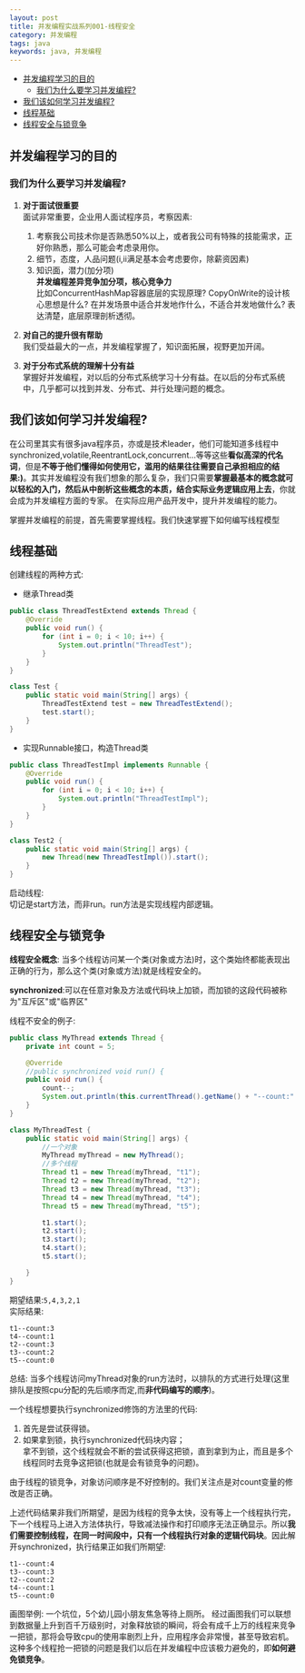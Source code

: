 ```yaml
---
layout: post
title: 并发编程实战系列001-线程安全
category: 并发编程
tags: java
keywords: java, 并发编程
---  
```


<!-- TOC -->

- [并发编程学习的目的](#并发编程学习的目的)
    - [我们为什么要学习并发编程?](#我们为什么要学习并发编程)
- [我们该如何学习并发编程?](#我们该如何学习并发编程)
- [线程基础](#线程基础)
- [线程安全与锁竞争](#线程安全与锁竞争)

<!-- /TOC -->

## 并发编程学习的目的
### 我们为什么要学习并发编程?
1. **对于面试很重要**  
面试非常重要，企业用人面试程序员，考察因素:
    1. 考察我公司技术你是否熟悉50%以上，或者我公司有特殊的技能需求，正好你熟悉，那么可能会考虑录用你。
    2. 细节，态度，人品问题(i,ii满足基本会考虑要你，除薪资因素)
    3. 知识面，潜力(加分项)   
    **并发编程差异竞争加分项，核心竞争力**   
    比如ConcurrentHashMap容器底层的实现原理? CopyOnWrite的设计核心思想是什么? 在并发场景中适合并发地作什么，不适合并发地做什么? 表达清楚，底层原理剖析透彻。  

2. **对自己的提升很有帮助**  
我们受益最大的一点，并发编程掌握了，知识面拓展，视野更加开阔。  

3. **对于分布式系统的理解十分有益**  
掌握好并发编程，对以后的分布式系统学习十分有益。在以后的分布式系统中，几乎都可以找到并发、分布式、并行处理问题的概念。  

## 我们该如何学习并发编程? 
在公司里其实有很多java程序员，亦或是技术leader，他们可能知道多线程中synchronized,volatile,ReentrantLock,concurrent...等等这些**看似高深的代名词**，但是**不等于他们懂得如何使用它，滥用的结果往往需要自己承担相应的结果:)**。其实并发编程没有我们想象的那么复杂，我们只需要**掌握最基本的概念就可以轻松的入门，然后从中剖析这些概念的本质，结合实际业务逻辑应用上去**，你就会成为并发编程方面的专家。
在实际应用产品开发中，提升并发编程的能力。  

掌握并发编程的前提，首先需要掌握线程。我们快速掌握下如何编写线程模型  

## 线程基础

创建线程的两种方式:
* 继承Thread类 
 
```java
public class ThreadTestExtend extends Thread {
    @Override
    public void run() {
        for (int i = 0; i < 10; i++) {
            System.out.println("ThreadTest");
        }
    }
}

class Test {
    public static void main(String[] args) {
        ThreadTestExtend test = new ThreadTestExtend();
        test.start();
    }
}
```  

* 实现Runnable接口，构造Thread类  

```java
public class ThreadTestImpl implements Runnable {
    @Override
    public void run() {
        for (int i = 0; i < 10; i++) {
            System.out.println("ThreadTestImpl");
        }
    }
}

class Test2 {
    public static void main(String[] args) {
        new Thread(new ThreadTestImpl()).start();
    }
}
```  
启动线程:  
切记是start方法，而非run。run方法是实现线程内部逻辑。  


## 线程安全与锁竞争
**线程安全概念**: 当多个线程访问某一个类(对象或方法)时，这个类始终都能表现出正确的行为，那么这个类(对象或方法)就是线程安全的。  

**synchronized**:可以在任意对象及方法或代码块上加锁，而加锁的这段代码被称为"互斥区"或"临界区"

线程不安全的例子:
```java
public class MyThread extends Thread {
    private int count = 5;

    @Override
    //public synchronized void run() {
    public void run() {
        count--;
        System.out.println(this.currentThread().getName() + "--count:" + count);
    }
}

class MyThreadTest {
    public static void main(String[] args) {
        //一个对象
        MyThread myThread = new MyThread();
        //多个线程
        Thread t1 = new Thread(myThread, "t1");
        Thread t2 = new Thread(myThread, "t2");
        Thread t3 = new Thread(myThread, "t3");
        Thread t4 = new Thread(myThread, "t4");
        Thread t5 = new Thread(myThread, "t5");

        t1.start();
        t2.start();
        t3.start();
        t4.start();
        t5.start();

    }
}
```

期望结果:`5,4,3,2,1`  
实际结果:
```
t1--count:3  
t4--count:1  
t2--count:3  
t3--count:2  
t5--count:0
``` 

总结: 当多个线程访问myThread对象的run方法时，以排队的方式进行处理(这里排队是按照cpu分配的先后顺序而定,而**非代码编写的顺序**)。 


一个线程想要执行synchronized修饰的方法里的代码:
1. 首先是尝试获得锁。
2. 如果拿到锁，执行synchronized代码块内容；  
   拿不到锁，这个线程就会不断的尝试获得这把锁，直到拿到为止，而且是多个线程同时去竞争这把锁(也就是会有锁竞争的问题)。  

由于线程的锁竞争，对象访问顺序是不好控制的。我们关注点是对count变量的修改是否正确。

上述代码结果非我们所期望，是因为线程的竞争太快，没有等上一个线程执行完，下一个线程马上进入方法体执行，导致减法操作和打印顺序无法正确显示。所以**我们需要控制线程，在同一时间段中，只有一个线程执行对象的逻辑代码块**。因此解开synchronized，执行结果正如我们所期望:  
```
t1--count:4
t3--count:3
t2--count:2
t4--count:1
t5--count:0
```
画图举例:
一个坑位，5个幼儿园小朋友焦急等待上厕所。
经过画图我们可以联想到数据量上升到百千万级别时，对象释放锁的瞬间，将会有成千上万的线程来竞争一把锁，那将会导致cpu的使用率剧烈上升，应用程序会非常慢，甚至导致宕机。这种多个线程抢一把锁的问题是我们以后在并发编程中应该极力避免的，即**如何避免锁竞争**。


